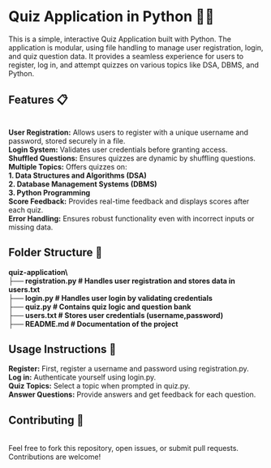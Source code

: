# Quiz Application in Python 🧠🎯
This is a simple, interactive Quiz Application built with Python. The application is modular, using file handling to manage user registration, login, and quiz question data. It provides a seamless experience for users to register, log in, and attempt quizzes on various topics like DSA, DBMS, and Python.

<h2>Features 📋</h2><br>
<b>User Registration:</b> Allows users to register with a unique username and password, stored securely in a file.<br>
<b>Login System:</b> Validates user credentials before granting access.<br>
<b>Shuffled Questions:</b> Ensures quizzes are dynamic by shuffling questions.<br>
<b>Multiple Topics:</b> Offers quizzes on:<br>
  <b>1. Data Structures and Algorithms (DSA)</b><br>
  <b>2. Database Management Systems (DBMS)</b><br>
  <b>3. Python Programming</b><br>
<b>Score Feedback:</b> Provides real-time feedback and displays scores after each quiz.<br>
<b>Error Handling:</b> Ensures robust functionality even with incorrect inputs or missing data.<br>

<h2>Folder Structure 📂</h2>
<b>
  quiz-application\<br>
├── registration.py      # Handles user registration and stores data in users.txt<br>
├── login.py             # Handles user login by validating credentials<br>
├── quiz.py              # Contains quiz logic and question bank<br>
├── users.txt            # Stores user credentials (username,password)<br>
├── README.md            # Documentation of the project<br>
</b>
<h2>Usage Instructions 🔧</h2>
<b>Register:</b> First, register a username and password using registration.py.<br>
<b>Log in:</b> Authenticate yourself using login.py.<br>
<b>Quiz Topics:</b> Select a topic when prompted in quiz.py.<br>
<b>Answer Questions:</b> Provide answers and get feedback for each question.<br>

<h2>Contributing 🤝</h2><br>
Feel free to fork this repository, open issues, or submit pull requests. Contributions are welcome!

